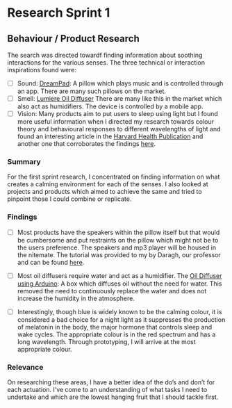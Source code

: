 # Research Sprint 1
## Behaviour / Product Research

The search was directed towardf finding information about soothing interactions for the various senses. The three technical or interaction inspirations found were:
- [ ] Sound: [DreamPad](https://dreampadsleep.com/): A pillow which plays music and is controlled through an app. There are many such pillows on the market.
- [ ] Smell: [Lumiere Oil Diffuser](http://getlumiere.com/language/en/ ) There are many like this in the market which also act as humidifiers. The device is controlled by a mobile app.
- [ ] Vision: Many products aim to put users to sleep using light but I found more useful information when I directed my research towards colour theory and behavioural responses to different wavelengths of light and found an interesting article in the [Harvard Health Publication](http://www.health.harvard.edu/staying-healthy/blue-light-has-a-dark-side) and another one that corroborates the findings [here](https://chriskresser.com/how-artificial-light-is-wrecking-your-sleep-and-what-to-do-about-it/).

### Summary 

For the first sprint research, I concentrated on finding information on what creates a calming environment for each of the senses. I also looked at projects and products which aimed to achieve the same and tried to pinpoint those I could combine or replicate. 
 
### Findings

- [ ] Most products have the speakers within the pillow itself but that would be cumbersome and put restraints on the pillow which might not be to the users preference. The speakers and mp3 player will be housed in the nitemate. The tutorial was provided to my by Daragh, our professor and can be found [here](https://www.youtube.com/watch?v=Wh3c_fuP8oQ).
- [ ] Most oil diffusers require water and act as a humidifier. The [Oil Diffuser using Arduino](https://forum.mysensors.org/topic/3296/ultrasonic-essential-oil-diffuser): A box which diffuses oil without the need for water. This removed the need to continuously replace the water and does not increase the humidity in the atmosphere.
- [ ] Interestingly, though blue is widely known to be the calming colour, it is considered a bad choice for a night light as it suppresses the production of melatonin in the body, the major hormone that controls sleep and wake cycles. The appropriate colour is in the red spectrum and has a long wavelength. Through prototyping, I will arrive at the most appropriate colour.

 
### Relevance
 
On researching these areas,  I have a better idea of the do’s and don’t for each actuation. I’ve come to an understanding of what tasks I need to undertake and which are the lowest hanging fruit that I should tackle first.
